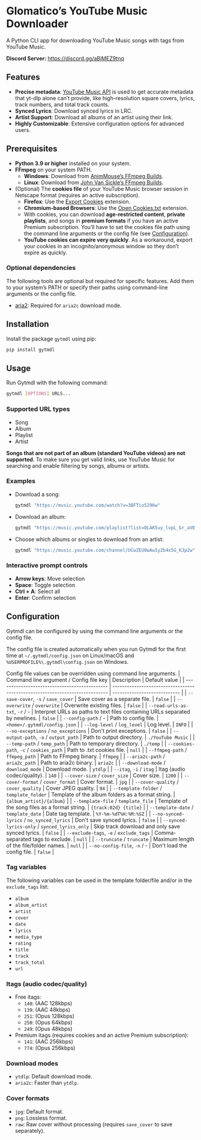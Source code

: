 # Glomatico’s YouTube Music Downloader
A Python CLI app for downloading YouTube Music songs with tags from YouTube Music.

**Discord Server:** https://discord.gg/aBjMEZ9tnq

## Features
* **Precise metadata**: [YouTube Music API](https://github.com/sigma67/ytmusicapi) is used to get accurate metadata that yt-dlp alone can’t provide, like high-resolution square covers, lyrics, track numbers, and total track counts.
* **Synced Lyrics**: Download synced lyrics in LRC.
* **Artist Support**: Download all albums of an artist using their link.
* **Highly Customizable**: Extensive configuration options for advanced users.

## Prerequisites
* **Python 3.9 or higher** installed on your system.
* **FFmpeg** on your system PATH.
    * **Windows**: Download from [AnimMouse’s FFmpeg Builds](https://github.com/AnimMouse/ffmpeg-stable-autobuild/releases).
    * **Linux**: Download from [John Van Sickle’s FFmpeg Builds](https://johnvansickle.com/ffmpeg/).
* (Optional) The **cookies file** of your YouTube Music browser session in Netscape format (requires an active subscription).
    * **Firefox**: Use the [Export Cookies](https://addons.mozilla.org/addon/export-cookies-txt) extension.
    * **Chromium-based Browsers**: Use the [Open Cookies.txt](https://chromewebstore.google.com/detail/open-cookiestxt/gdocmgbfkjnnpapoeobnolbbkoibbcif) extension.
    * With cookies, you can download **age-restricted content**, **private playlists**, and songs in **premium formats** if you have an active Premium subscription. You’ll have to set the cookies file path using the command line arguments or the config file (see [Configuration](#configuration)).
    * **YouTube cookies can expire very quickly**. As a workaround, export your cookies in an incognito/anonymous window so they don’t expire as quickly.

### Optional dependencies
The following tools are optional but required for specific features. Add them to your system’s PATH or specify their paths using command-line arguments or the config file.
* [aria2](https://aria2.github.io/): Required for `aria2c` download mode.

## Installation
Install the package `gytmdl` using pip:
```bash
pip install gytmdl
```

## Usage
Run Gytmdl with the following command:
```bash
gytmdl [OPTIONS] URLS...
```

### Supported URL types
* Song
* Album
* Playlist
* Artist

**Songs that are not part of an album (standard YouTube videos) are not supported**. To make sure you get valid links, use YouTube Music for searching and enable filtering by songs, albums or artists.

### Examples
* Download a song:
    ```bash
    gytmdl "https://music.youtube.com/watch?v=3BFTio5296w"
    ```
* Download an album:
    ```bash
    gytmdl "https://music.youtube.com/playlist?list=OLAK5uy_lvpL_Gr_aVEq-LaivwJaSK5EbFd4HeamM"
    ```
* Choose which albums or singles to download from an artist:
    ```bash
    gytmdl "https://music.youtube.com/channel/UCwZEU0wAwIyZb4x5G_KJp2w"
    ```

### Interactive prompt controls
* **Arrow keys**: Move selection
* **Space**: Toggle selection
* **Ctrl + A**: Select all
* **Enter**: Confirm selection

## Configuration
Gytmdl can be configured by using the command line arguments or the config file.

The config file is created automatically when you run Gytmdl for the first time at `~/.gytmdl/config.json` on Linux/macOS and `%USERPROFILE%\.gytmdl\config.json` on Windows.

Config file values can be overridden using command line arguments.
| Command line argument / Config file key       | Description                                                                  | Default value                |
| --------------------------------------------- | ---------------------------------------------------------------------------- | ---------------------------- |
| `--save-cover`, `-s` / `save_cover`           | Save cover as a separate file.                                               | `false`                      |
| `--overwrite` / `overwrite`                   | Overwrite existing files.                                                    | `false`                      |
| `--read-urls-as-txt`, `-r` / -                | Interpret URLs as paths to text files containing URLs separated by newlines. | `false`                      |
| `--config-path` / -                           | Path to config file.                                                         | `<home>/.gytmdl/config.json` |
| `--log-level` / `log_level`                   | Log level.                                                                   | `INFO`                       |
| `--no-exceptions` / `no_exceptions`           | Don't print exceptions.                                                      | `false`                      |
| `--output-path`, `-o` / `output_path`         | Path to output directory.                                                    | `./YouTube Music`            |
| `--temp-path` / `temp_path`                   | Path to temporary directory.                                                 | `./temp`                     |
| `--cookies-path`, `-c` / `cookies_path`       | Path to .txt cookies file.                                                   | `null`                       |
| `--ffmpeg-path` / `ffmpeg_path`               | Path to FFmpeg binary.                                                       | `ffmpeg`                     |
| `--aria2c-path` / `aria2c_path`               | Path to aria2c binary.                                                       | `aria2c`                     |
| `--download-mode` / `download_mode`           | Download mode.                                                               | `ytdlp`                      |
| `--itag`, `-i` / `itag`                       | Itag (audio codec/quality).                                                  | `140`                        |
| `--cover-size` / `cover_size`                 | Cover size.                                                                  | `1200`                       |
| `--cover-format` / `cover_format`             | Cover format.                                                                | `jpg`                        |
| `--cover-quality` / `cover_quality`           | Cover JPEG quality.                                                          | `94`                         |
| `--template-folder` / `template_folder`       | Template of the album folders as a format string.                            | `{album_artist}/{album}`     |
| `--template-file` / `template_file`           | Template of the song files as a format string.                               | `{track:02d} {title}`        |
| `--template-date` / `template_date`           | Date tag template.                                                           | `%Y-%m-%dT%H:%M:%SZ`         |
| `--no-synced-lyrics` / `no_synced_lyrics`     | Don't save synced lyrics.                                                    | `false`                      |
| `--synced-lyrics-only` / `synced_lyrics_only` | Skip track download and only save synced lyrics.                             | `false`                      |
| `--exclude-tags`, `-e` / `exclude_tags`       | Comma-separated tags to exclude.                                             | `null`                       |
| `--truncate` / `truncate`                     | Maximum length of the file/folder names.                                     | `null`                       |
| `--no-config-file`, `-n` / -                  | Don't load the config file.                                                  | `false`                      |

### Tag variables
The following variables can be used in the template folder/file and/or in the `exclude_tags` list:
* `album`
* `album_artist`
* `artist`
* `cover`
* `date`
* `lyrics`
* `media_type`
* `rating`
* `title`
* `track`
* `track_total`
* `url`

### Itags (audio codec/quality)
* Free itags:
    * `140`: (AAC 128kbps)
    * `139`: (AAC 48kbps)
    * `251`: (Opus 128kbps)
    * `250`: (Opus 64kbps)
    * `249`: (Opus 48kbps)
* Premium itags (requires cookies and an active Premium subscription):
    * `141`: (AAC 256kbps)
    * `774`: (Opus 256kbps)

### Download modes
* `ytdlp`: Default download mode.
* `aria2c`: Faster than `ytdlp`.

### Cover formats
* `jpg`: Default format.
* `png`: Lossless format.
* `raw`: Raw cover without processing (requires `save_cover` to save separately).

